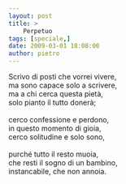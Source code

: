 ```yaml
---
layout: post
title: >
    Perpetuo
tags: [speciale,]
date: 2009-03-01 18:08:00
author: pietro
---
```

Scrivo di posti che vorrei vivere,<br/>ma sono capace solo a scrivere,<br/>ma a chi cerca questa pietà,<br/>solo pianto il tutto donerà;<br/><br/>cerco confessione e perdono,<br/>in questo momento di gioia,<br/>cerco solitudine e solo sono,<br/><br/>purché tutto il resto muoia,<br/>che resti il sogno di un bambino,<br/>instancabile, che non annoia.
